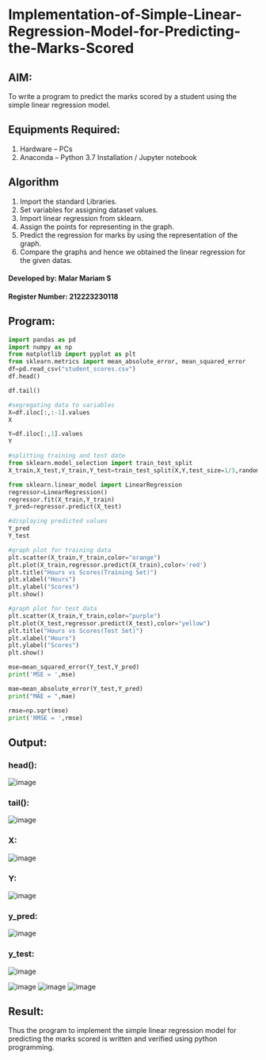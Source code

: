 # Implementation-of-Simple-Linear-Regression-Model-for-Predicting-the-Marks-Scored

## AIM:
To write a program to predict the marks scored by a student using the simple linear regression model.

## Equipments Required:
1. Hardware – PCs
2. Anaconda – Python 3.7 Installation / Jupyter notebook

## Algorithm

1. Import the standard Libraries.
2. Set variables for assigning dataset values.
3. Import linear regression from sklearn.
4. Assign the points for representing in the graph.
5. Predict the regression for marks by using the representation of the graph.
6. Compare the graphs and hence we obtained the linear regression for the given datas.



#### Developed by: Malar Mariam S
#### Register Number: 212223230118




## Program:

```python
import pandas as pd
import numpy as np
from matplotlib import pyplot as plt
from sklearn.metrics import mean_absolute_error, mean_squared_error
df=pd.read_csv("student_scores.csv")
df.head()

df.tail()

#segregating data to variables
X=df.iloc[:,:-1].values
X

Y=df.iloc[:,1].values
Y

#splitting training and test date
from sklearn.model_selection import train_test_split
X_train,X_test,Y_train,Y_test=train_test_split(X,Y,test_size=1/3,random_state=0)

from sklearn.linear_model import LinearRegression
regressor=LinearRegression()
regressor.fit(X_train,Y_train)
Y_pred=regressor.predict(X_test)

#displaying predicted values
Y_pred
Y_test

#graph plot for training data
plt.scatter(X_train,Y_train,color="orange")
plt.plot(X_train,regressor.predict(X_train),color='red')
plt.title("Hours vs Scores(Training Set)")
plt.xlabel("Hours")
plt.ylabel("Scores")
plt.show()

#graph plot for test data
plt.scatter(X_train,Y_train,color="purple")
plt.plot(X_test,regressor.predict(X_test),color="yellow")
plt.title("Hours vs Scores(Test Set)")
plt.xlabel("Hours")
plt.ylabel("Scores")
plt.show()

mse=mean_squared_error(Y_test,Y_pred)
print('MSE = ',mse)

mae=mean_absolute_error(Y_test,Y_pred)
print("MAE = ",mae)

rmse=np.sqrt(mse)
print('RMSE = ',rmse)

```

## Output:
### head():
![image](https://github.com/Sajetha13/Implementation-of-Simple-Linear-Regression-Model-for-Predicting-the-Marks-Scored/assets/138849316/4d6d901a-ea54-4917-afb3-4ed97c31005b)
### tail():
![image](https://github.com/Sajetha13/Implementation-of-Simple-Linear-Regression-Model-for-Predicting-the-Marks-Scored/assets/138849316/0170d304-9c85-46b6-b753-8487f0083a3c)
### X:
![image](https://github.com/Sajetha13/Implementation-of-Simple-Linear-Regression-Model-for-Predicting-the-Marks-Scored/assets/138849316/5eb52ea6-d0ca-41c0-8b74-776ea629aa6a)
### Y:
![image](https://github.com/Sajetha13/Implementation-of-Simple-Linear-Regression-Model-for-Predicting-the-Marks-Scored/assets/138849316/cc3abb8d-bd98-4075-b483-08d21f3e878c)
### y_pred:
![image](https://github.com/Sajetha13/Implementation-of-Simple-Linear-Regression-Model-for-Predicting-the-Marks-Scored/assets/138849316/f5568ca5-b5fe-487b-8b59-d1a9f792f60b)
### y_test:
![image](https://github.com/Sajetha13/Implementation-of-Simple-Linear-Regression-Model-for-Predicting-the-Marks-Scored/assets/138849316/c89280b6-d92d-4f85-9c1a-adb3841048cd)

![image](https://github.com/Sajetha13/Implementation-of-Simple-Linear-Regression-Model-for-Predicting-the-Marks-Scored/assets/138849316/241a021f-6edc-47cf-acde-62a11026c2df)
![image](https://github.com/Sajetha13/Implementation-of-Simple-Linear-Regression-Model-for-Predicting-the-Marks-Scored/assets/138849316/06fe11bb-006b-41af-97c5-0d5984475f10)
![image](https://github.com/Sajetha13/Implementation-of-Simple-Linear-Regression-Model-for-Predicting-the-Marks-Scored/assets/138849316/ec191dcc-6998-4f4b-8f2d-7dec72fbb19b)



## Result:
Thus the program to implement the simple linear regression model for predicting the marks scored is written and verified using python programming.
